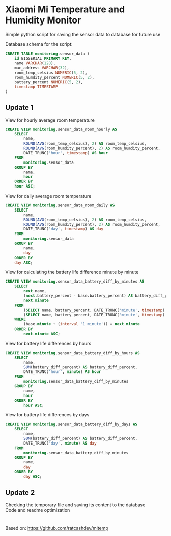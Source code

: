 # Xiaomi Mi Temperature and Humidity Monitor

Simple python script for saving the sensor data to database for future use

Database schema for the script:
```SQL
CREATE TABLE monitoring.sensor_data (  
    id BIGSERIAL PRIMARY KEY,  
    name VARCHAR(128),  
    mac_address VARCHAR(32),  
    room_temp_celsius NUMERIC(5, 2),  
    room_humdity_percent NUMERIC(5, 2),  
    battery_percent NUMERIC(5, 2),  
    timestamp TIMESTAMP  
)
```

## Update 1

View for hourly average room temperature
```SQL
CREATE VIEW monitoring.sensor_data_room_hourly AS  
    SELECT  
        name,  
        ROUND(AVG(room_temp_celsius), 2) AS room_temp_celsius,  
        ROUND(AVG(room_humdity_percent), 2) AS room_humdity_percent,  
        DATE_TRUNC('hour', timestamp) AS hour  
    FROM  
        monitoring.sensor_data  
    GROUP BY  
        name,  
        hour  
    ORDER BY  
    hour ASC;
```

View for daily average room temperature
```SQL
CREATE VIEW monitoring.sensor_data_room_daily AS  
    SELECT  
        name,  
        ROUND(AVG(room_temp_celsius), 2) AS room_temp_celsius,  
        ROUND(AVG(room_humdity_percent), 2) AS room_humdity_percent,  
        DATE_TRUNC('day', timestamp) AS day  
    FROM  
        monitoring.sensor_data  
    GROUP BY  
        name,  
        day  
    ORDER BY  
    day ASC;
```

View for calculating the battery life difference minute by minute
```SQL
CREATE VIEW monitoring.sensor_data_battery_diff_by_minutes AS  
    SELECT  
        next.name,  
        (next.battery_percent - base.battery_percent) AS battery_diff_percent,  
        next.minute  
    FROM  
        (SELECT name, battery_percent, DATE_TRUNC('minute', timestamp) AS minute FROM monitoring.sensor_data WHERE id < (SELECT MAX(id) FROM monitoring.sensor_data) ORDER BY minute) AS base,  
        (SELECT name, battery_percent, DATE_TRUNC('minute', timestamp) AS minute FROM monitoring.sensor_data WHERE id > (SELECT MIN(id) FROM monitoring.sensor_data) ORDER BY minute) AS next  
    WHERE  
        (base.minute + (interval '1 minute')) = next.minute  
    ORDER BY  
        next.minute ASC;
```

View for battery life differences by hours
```SQL
CREATE VIEW monitoring.sensor_data_battery_diff_by_hours AS  
    SELECT  
        name,  
        SUM(battery_diff_percent) AS battery_diff_percent,  
        DATE_TRUNC('hour', minute) AS hour  
    FROM  
        monitoring.sensor_data_battery_diff_by_minutes  
    GROUP BY  
        name,  
        hour  
    ORDER BY  
        hour ASC;
```

View for battery life differences by days
```SQL
CREATE VIEW monitoring.sensor_data_battery_diff_by_days AS  
    SELECT  
        name,  
        SUM(battery_diff_percent) AS battery_diff_percent,  
        DATE_TRUNC('day', minute) AS day  
    FROM  
        monitoring.sensor_data_battery_diff_by_minutes  
    GROUP BY  
        name,  
        day  
    ORDER BY  
        day ASC;
```

## Update 2

Checking the temporary file and saving its content to the database  
Code and readme optimization 

#
Based on: https://github.com/ratcashdev/mitemp
